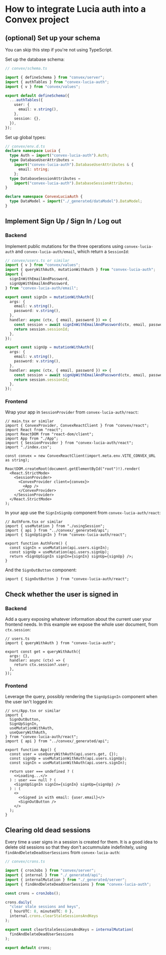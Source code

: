 # How to integrate Lucia auth into a Convex project

## (optional) Set up your schema

You can skip this step if you're not using TypeScript.

Set up the database schema:

```ts
// convex/schema.ts

import { defineSchema } from "convex/server";
import { authTables } from "convex-lucia-auth";
import { v } from "convex/values";

export default defineSchema({
  ...authTables({
    user: {
      email: v.string(),
    },
    session: {},
  }),
});
```

Set up global types:

```ts
// convex/env.d.ts
declare namespace Lucia {
  type Auth = import("convex-lucia-auth").Auth;
  type DatabaseUserAttributes =
    import("convex-lucia-auth").DatabaseUserAttributes & {
      email: string;
    };
  type DatabaseSessionAttributes =
    import("convex-lucia-auth").DatabaseSessionAttributes;
}

declare namespace ConvexLuciaAuth {
  type DataModel = import("./_generated/dataModel").DataModel;
}
```

## Implement Sign Up / Sign In / Log out

### Backend

Implement public mutations for the three operations using `convex-lucia-auth` and `convex-lucia-auth/email`, which return a `SessionId`:

```ts
// convex/users.ts or similar
import { v } from "convex/values";
import { queryWithAuth, mutationWithAuth } from "convex-lucia-auth";
import {
  signInWithEmailAndPassword,
  signUpWithEmailAndPassword,
} from "convex-lucia-auth/email";

export const signIn = mutationWithAuth({
  args: {
    email: v.string(),
    password: v.string(),
  },
  handler: async (ctx, { email, password }) => {
    const session = await signInWithEmailAndPassword(ctx, email, password);
    return session.sessionId;
  },
});

export const signUp = mutationWithAuth({
  args: {
    email: v.string(),
    password: v.string(),
  },
  handler: async (ctx, { email, password }) => {
    const session = await signUpWithEmailAndPassword(ctx, email, password);
    return session.sessionId;
  },
});
```

### Frontend

Wrap your app in `SessionProvider` from `convex-lucia-auth/react`:

```tsx
// main.tsx or similar
import { ConvexProvider, ConvexReactClient } from "convex/react";
import React from "react";
import ReactDOM from "react-dom/client";
import App from "./App";
import { SessionProvider } from "convex-lucia-auth/react";
import "./index.css";

const convex = new ConvexReactClient(import.meta.env.VITE_CONVEX_URL as string);

ReactDOM.createRoot(document.getElementById("root")!).render(
  <React.StrictMode>
    <SessionProvider>
      <ConvexProvider client={convex}>
        <App />
      </ConvexProvider>
    </SessionProvider>
  </React.StrictMode>
);
```

In your app use the `SignInSignUp` component from `convex-lucia-auth/react`:

```tsx
// AuthForm.tsx or similar
import { useMutation } from "./usingSession";
import { api } from "../convex/_generated/api";
import { SignUpSignIn } from "convex-lucia-auth/react";

export function AuthForm() {
  const signIn = useMutation(api.users.signIn);
  const signUp = useMutation(api.users.signUp);
  return <SignUpSignIn signIn={signIn} signUp={signUp} />;
}
```

And the `SignOutButton` component:

```tsx
import { SignOutButton } from "convex-lucia-auth/react";
```

## Check whether the user is signed in

### Backend

Add a query exposing whatever information about the current user your frontend needs. In this example we expose the whole user document, from `ctx.session`:

```tsx
// users.ts
import { queryWithAuth } from "convex-lucia-auth";

export const get = queryWithAuth({
  args: {},
  handler: async (ctx) => {
    return ctx.session?.user;
  },
});
```

### Frontend

Leverage the query, possibly rendering the `SignUpSignIn` component when the user isn't logged in:

```tsx
// src/App.tsx or similar
import {
  SignOutButton,
  SignUpSignIn,
  useMutationWithAuth,
  useQueryWithAuth,
} from "convex-lucia-auth/react";
import { api } from "../convex/_generated/api";

export function App() {
  const user = useQueryWithAuth(api.users.get, {});
  const signUp = useMutationWithAuth(api.users.signUp);
  const signIn = useMutationWithAuth(api.users.signIn);

  return user === undefined ? (
    <>Loading...</>
  ) : user === null ? (
    <SignUpSignIn signIn={signIn} signUp={signUp} />
  ) : (
    <>
      <>Signed in with email: {user.email}</>
      <SignOutButton />
    </>
  );
}
```

## Clearing old dead sessions

Every time a user signs in a session is created for them. It is a good idea to delete old sessions so that they don't accummulate indefinitely, using `findAndDeleteDeadUserSessions` from `convex-lucia-auth`:

```ts
// convex/crons.ts

import { cronJobs } from "convex/server";
import { internal } from "./_generated/api";
import { internalMutation } from "./_generated/server";
import { findAndDeleteDeadUserSessions } from "convex-lucia-auth";

const crons = cronJobs();

crons.daily(
  "clear stale sessions and keys",
  { hourUTC: 8, minuteUTC: 0 },
  internal.crons.clearStaleSessionsAndKeys
);

export const clearStaleSessionsAndKeys = internalMutation(
  findAndDeleteDeadUserSessions
);

export default crons;
```
